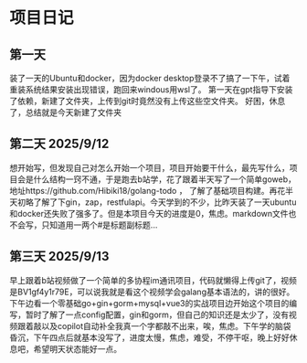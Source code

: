 # 项目日记
## 第一天
装了一天的Ubuntu和docker，因为docker desktop登录不了搞了一下午，试着重装系统结果安装出现错误，跑回来windous用wsl了。
第一天在gpt指导下安装了依赖，新建了文件夹，上传到git时竟然没有上传这些空文件夹。
好困，休息了，总结就是今天新建了文件夹
## 第二天 2025/9/12
想开始写，但发现自己对怎么开始一个项目，项目开始要干什么，最先写什么，项目会是什么结构一窍不通，于是跑去b站学，花了跟着半天写了一个简单goweb，地址https://github.com/Hibiki18/golang-todo ，
了解了基础项目构建。再花半天初略了解了下gin，zap，restfulapi。今天学到的不少，比昨天装了一天ubuntu和docker还失败了强多了。但是本项目今天的进度是0，焦虑。markdown文件也不会写，只知道用一两个#是标题副标题...
## 第三天 2025/9/13
早上跟着b站视频做了一个简单的多协程im通讯项目，代码就懒得上传git了，视频是BV1gf4y1r79E，可以说我就是看这个视频学会galang基本语法的，讲的很好。下午边看一个零基础go+gin+gorm+mysql+vue3的实战项目边开始这个项目的编写，暂时了解了一点config配置，gin和gorm，但自己的知识还是太少了，没有视频跟着敲以及copilot自动补全我真一个字都敲不出来，唉，焦虑。下午学的脑袋昏沉，下午四点后就基本没写了，进度太慢，焦虑，难受，不停干呕，晚上好好休息吧，希望明天状态能好一点。